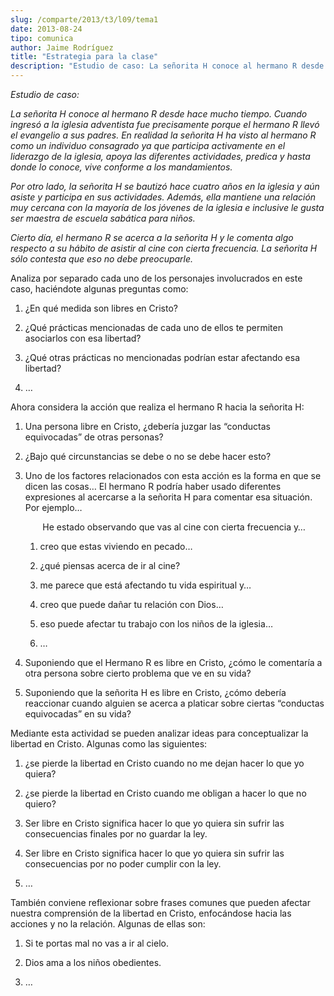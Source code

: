 ```yaml
---
slug: /comparte/2013/t3/l09/tema1
date: 2013-08-24
tipo: comunica
author: Jaime Rodríguez
title: "Estrategia para la clase"
description: "Estudio de caso: La señorita H conoce al hermano R desde hace mucho tiempo.  Cuando ingresó a la iglesia adventista fue precisamente porque el hermano R  llevó el evangelio a sus padres. En realidad la señorita H ha visto al hermano  R como un individuo consagrado ya que parti..."
---
```


_Estudio de caso:_

_La señorita H conoce al hermano R desde hace mucho tiempo. Cuando ingresó a la iglesia adventista fue precisamente porque el hermano R llevó el evangelio a sus padres. En realidad la señorita H ha visto al hermano R como un individuo consagrado ya que participa activamente en el liderazgo de la iglesia, apoya las diferentes actividades, predica y hasta donde lo conoce, vive conforme a los mandamientos._

_Por otro lado, la señorita H se bautizó hace cuatro años en la iglesia y aún asiste y participa en sus actividades. Además, ella mantiene una relación muy cercana con la mayoría de los jóvenes de la iglesia e inclusive le gusta ser maestra de escuela sabática para niños._

_Cierto día, el hermano R se acerca a la señorita H y le comenta algo respecto a su hábito de asistir al cine con cierta frecuencia. La señorita H sólo contesta que eso no debe preocuparle._

Analiza por separado cada uno de los personajes involucrados en este caso, haciéndote algunas preguntas como:

1.  ¿En qué medida son libres en Cristo?

2.  ¿Qué prácticas mencionadas de cada uno de ellos te permiten asociarlos con esa libertad?

3.  ¿Qué otras prácticas no mencionadas podrían estar afectando esa libertad?

4.  …


Ahora considera la acción que realiza el hermano R hacia la señorita H:

1.  Una persona libre en Cristo, ¿debería juzgar las “conductas equivocadas” de otras personas?

2.  ¿Bajo qué circunstancias se debe o no se debe hacer esto?

3.  Uno de los factores relacionados con esta acción es la forma en que se dicen las cosas… El hermano R podría haber usado diferentes expresiones al acercarse a la señorita H para comentar esa situación. Por ejemplo…


            He estado observando que vas al cine con cierta frecuencia y…
    1.  creo que estas viviendo en pecado…

    2.  ¿qué piensas acerca de ir al cine?

    3.  me parece que está afectando tu vida espiritual y…

    4.  creo que puede dañar tu relación con Dios…

    5.  eso puede afectar tu trabajo con los niños de la iglesia…

    6.  …
4.  Suponiendo que el Hermano R es libre en Cristo, ¿cómo le comentaría a otra persona sobre cierto problema que ve en su vida?

5.  Suponiendo que la señorita H es libre en Cristo, ¿cómo debería reaccionar cuando alguien se acerca a platicar sobre ciertas “conductas equivocadas” en su vida?


Mediante esta actividad se pueden analizar ideas para conceptualizar la libertad en Cristo. Algunas como las siguientes:

1.  ¿se pierde la libertad en Cristo cuando no me dejan hacer lo que yo quiera?

2.  ¿se pierde la libertad en Cristo cuando me obligan a hacer lo que no quiero?

3.  Ser libre en Cristo significa hacer lo que yo quiera sin sufrir las consecuencias finales por no guardar la ley.

4.  Ser libre en Cristo significa hacer lo que yo quiera sin sufrir las consecuencias por no poder cumplir con la ley.

5.  …


También conviene reflexionar sobre frases comunes que pueden afectar nuestra comprensión de la libertad en Cristo, enfocándose hacia las acciones y no la relación. Algunas de ellas son:

1.  Si te portas mal no vas a ir al cielo.

2.  Dios ama a los niños obedientes.

3.  …
